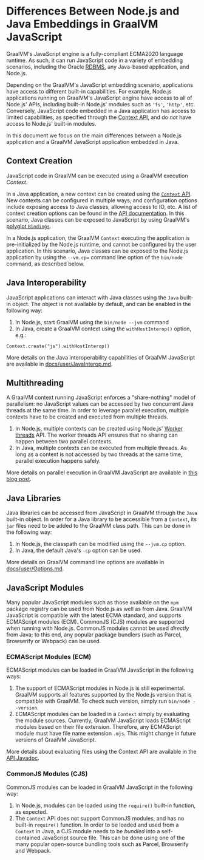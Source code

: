# Differences Between Node.js and Java Embeddings in GraalVM JavaScript

GraalVM's JavaScript engine is a fully-compliant ECMA2020 language runtime.
As such, it can run JavaScript code in a variety of embedding scenarios, including the Oracle [RDBMS](https://www.graalvm.org/docs/examples/mle-oracle/), any Java-based application, and Node.js.

Depending on the GraalVM's JavaScript embedding scenario, applications have access to different built-in capabilities.
For example, Node.js applications running on GraalVM's JavaScript engine have access to all of Node.js' APIs, including built-in Node.js' modules such as `'fs'`, `'http'`, etc.
Conversely, JavaScript code embedded in a Java application has access to limited capabilities, as specified through the [Context API](https://www.graalvm.org/docs/reference-manual/embed/), and do _not_ have access to Node.js' built-in modules.

In this document we focus on the main differences between a Node.js application and a GraalVM JavaScript application embedded in Java.

## Context Creation

JavaScript code in GraalVM can be executed using a GraalVM execution _Context_.

In a Java application, a new context can be created using the [`Context` API](https://www.graalvm.org/sdk/javadoc/org/graalvm/polyglot/Context.html).
New contexts can be configured in multiple ways, and configuration options include exposing access to Java classes, allowing access to IO, etc.
A list of context creation options can be found in the [API documentation](https://www.graalvm.org/sdk/javadoc/org/graalvm/polyglot/Context.html).
In this scenario, Java classes can be exposed to JavaScript by using GraalVM's [polyglot `Bindings`](https://www.graalvm.org/sdk/javadoc/org/graalvm/polyglot/Context.html#getPolyglotBindings--).

In a Node.js application, the GraalVM `Context` executing the application is pre-initialized by the Node.js runtime, and cannot be configured by the user application.
In this scenario, Java classes can be exposed to the Node.js application by using the `--vm.cp=` command line option of the `bin/node` command, as described below.


## Java Interoperability

JavaScript applications can interact with Java classes using the `Java` built-in object.
The object is not available by default, and can be enabled in the following way:

1. In Node.js, start GraalVM using the `bin/node --jvm` command
2. In Java, create a GraalVM context using the `withHostInterop()` option, e.g.:
```
Context.create("js").withHostInterop()
```
More details on the Java interoperability capabilities of GraalVM JavaScript are available in [docs/user/JavaInterop.md](https://github.com/graalvm/graaljs/blob/master/docs/user/JavaInterop.md).

## Multithreading

A GraalVM context running JavaScript enforces a "share-nothing" model of parallelism: no JavaScript values can be accessed by two concurrent Java threads at the same time.
In order to leverage parallel execution, multiple contexts have to be created and executed from multiple threads.

1. In Node.js, multiple contexts can be created using Node.js' [Worker threads](https://nodejs.org/api/worker_threads.html) API.
The worker threads API ensures that no sharing can happen between two parallel contexts.
2. In Java, multiple contexts can be executed from multiple threads.
As long as a context is not accessed by two threads at the same time, parallel execution happens safely.

More details on parallel execution in GraalVM JavaScript are available in [this blog post](https://medium.com/graalvm/multi-threaded-java-javascript-language-interoperability-in-graalvm-2f19c1f9c37b).


## Java Libraries

Java libraries can be accessed from JavaScript in GraalVM through the `Java` built-in object.
In order for a Java library to be accessible from a `Context`, its `jar` files need to be added to the GraalVM class path.
This can be done in the following way:

1. In Node.js, the classpath can be modified using the `--jvm.cp` option.
2. In Java, the default Java's `-cp` option can be used.

More details on GraalVM command line options are available in [docs/user/Options.md](https://github.com/graalvm/graaljs/blob/master/docs/user/Options.md).


## JavaScript Modules

Many popular JavaScript modules such as those available on the `npm` package registry can be used from Node.js as well as from Java.
GraalVM JavaScript is compatible with the latest ECMA standard, and supports ECMAScript modules (ECM).
CommonJS (CJS) modules are supported when running with Node.js.
CommonJS modules cannot be used _directly_ from Java; to this end, any popular package bundlers (such as Parcel, Browserify or Webpack) can be used.

### ECMAScript Modules (ECM)

ECMAScript modules can be loaded in GraalVM JavaScript in the following ways:

1. The support of ECMAScript modules in Node.js is still experimental.
GraalVM  supports all features supported by the Node.js version that is compatible with GraalVM.
To check such version, simply run `bin/node --version`.
2. ECMAScript modules can be loaded in a `Context` simply by evaluating the module sources.
Currently, GraalVM JavaScript loads ECMAScript modules based on their file extension.
Therefore, any ECMAScript module must have file name extension `.mjs`.
This might change in future versions of GraalVM JavaScript.

More details about evaluating files using the Context API are available in the [API Javadoc](https://www.graalvm.org/sdk/javadoc/org/graalvm/polyglot/Source.html).

### CommonJS Modules (CJS)

CommonJS modules can be loaded in GraalVM JavaScript in the following way:

1. In Node.js, modules can be loaded using the `require()` built-in function, as expected.
2. The `Context` API does not support CommonJS modules, and has no built-in `require()` function.
In order to be loaded and used from a `Context` in Java, a CJS module needs to be _bundled_ into a self-contained JavaScript source file.
This can be done using one of the many popular open-source bundling tools such as Parcel, Browserify and Webpack.
